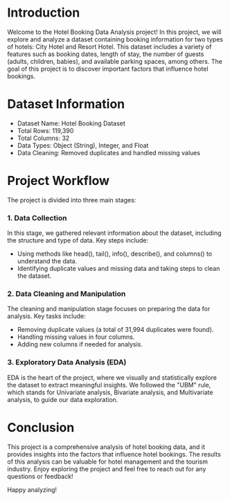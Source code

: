 # Introduction
Welcome to the Hotel Booking Data Analysis project! In this project, we will explore and analyze a dataset containing booking information for two types of hotels: City Hotel and Resort Hotel. This dataset includes a variety of features such as booking dates, length of stay, the number of guests (adults, children, babies), and available parking spaces, among others. The goal of this project is to discover important factors that influence hotel bookings.
# Dataset Information
 - Dataset Name: Hotel Booking Dataset
 - Total Rows: 119,390
 - Total Columns: 32
 - Data Types: Object (String), Integer, and Float
 - Data Cleaning: Removed duplicates and handled missing values
  
# Project Workflow
The project is divided into three main stages:

### 1. Data Collection
In this stage, we gathered relevant information about the dataset, including the structure and type of data. Key steps include:
 - Using methods like head(), tail(), info(), describe(), and columns() to understand the data.
 - Identifying duplicate values and missing data and taking steps to clean the dataset.
### 2. Data Cleaning and Manipulation
The cleaning and manipulation stage focuses on preparing the data for analysis. Key tasks include:
 - Removing duplicate values (a total of 31,994 duplicates were found).
 - Handling missing values in four columns.
 - Adding new columns if needed for analysis.
### 3. Exploratory Data Analysis (EDA)
EDA is the heart of the project, where we visually and statistically explore the dataset to extract meaningful insights. We followed the "UBM" rule, which stands for Univariate analysis, Bivariate analysis, and Multivariate analysis, to guide our data exploration.


# Conclusion
This project is a comprehensive analysis of hotel booking data, and it provides insights into the factors that influence hotel bookings. The results of this analysis can be valuable for hotel management and the tourism industry. Enjoy exploring the project and feel free to reach out for any questions or feedback!

Happy analyzing!
